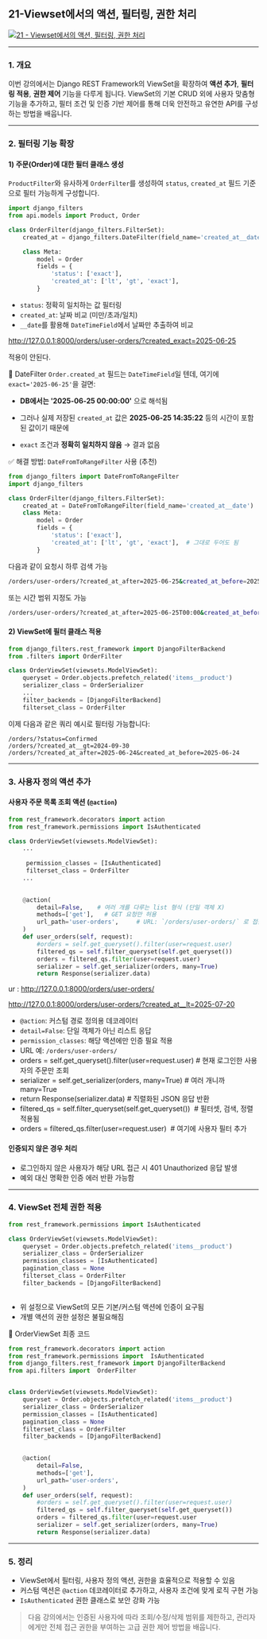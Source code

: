 ## 21-Viewset에서의 액션, 필터링, 권한 처리
[![21 - Viewset에서의 액션, 필터링, 권한 처리](https://img.youtube.com/vi/rekvVrjUMjg/0.jpg)](https://youtu.be/rekvVrjUMjg?list=PL-2EBeDYMIbTLulc9FSoAXhbmXpLq2l5t)


---

### 1. 개요

이번 강의에서는 Django REST Framework의 ViewSet을 확장하여 **액션 추가**, **필터링 적용**, **권한 제어** 기능을 다루게 됩니다. ViewSet의 기본 CRUD 외에 사용자 맞춤형 기능을 추가하고, 필터 조건 및 인증 기반 제어를 통해 더욱 안전하고 유연한 API를 구성하는 방법을 배웁니다.

---

### 2. 필터링 기능 확장
#### 1) 주문(Order)에 대한 필터 클래스 생성
`ProductFilter`와 유사하게 `OrderFilter`를 생성하여 `status`, `created_at` 필드 기준으로 필터 가능하게 구성합니다.

```python
import django_filters
from api.models import Product, Order

class OrderFilter(django_filters.FilterSet):
    created_at = django_filters.DateFilter(field_name='created_at__date')

    class Meta:
        model = Order
        fields = {
            'status': ['exact'],
            'created_at': ['lt', 'gt', 'exact'],
        }
```

- `status`: 정확히 일치하는 값 필터링
- `created_at`: 날짜 비교 (미만/초과/일치)
- `__date`를 활용해 `DateTimeField`에서 날짜만 추출하여 비교


http://127.0.0.1:8000/orders/user-orders/?created_exact=2025-06-25

적용이 안된다.

🔖 DateFilter
`Order.created_at` 필드는  `DateTimeField`일 텐데, 여기에 `exact='2025-06-25'`을 걸면:

- **DB에서는 '2025-06-25 00:00:00'** 으로 해석됨
    
- 그러나 실제 저장된 `created_at` 값은 **2025-06-25 14:35:22** 등의 시간이 포함된 값이기 때문에
    
- `exact` 조건과 **정확히 일치하지 않음** → 결과 없음

✅ 해결 방법: `DateFromToRangeFilter` 사용 (추천)

```python
from django_filters import DateFromToRangeFilter
import django_filters

class OrderFilter(django_filters.FilterSet):
    created_at = DateFromToRangeFilter(field_name='created_at__date')
    class Meta:
        model = Order
        fields = {
            'status': ['exact'],
            'created_at': ['lt', 'gt', 'exact'],  # 그대로 두어도 됨
        }
```

다음과 같이 요청시 하루 검색 가능

```bash
/orders/user-orders/?created_at_after=2025-06-25&created_at_before=2025-06-25

```

또는 시간 범위 지정도 가능
```bash
/orders/user-orders/?created_at_after=2025-06-25T00:00&created_at_before=2025-06-25T23:59

```




#### 2) ViewSet에 필터 클래스 적용
```python
from django_filters.rest_framework import DjangoFilterBackend
from .filters import OrderFilter

class OrderViewSet(viewsets.ModelViewSet):
    queryset = Order.objects.prefetch_related('items__product')
    serializer_class = OrderSerializer
    ...
    filter_backends = [DjangoFilterBackend]
    filterset_class = OrderFilter
```

이제 다음과 같은 쿼리 예시로 필터링 가능합니다:
```
/orders/?status=Confirmed
/orders/?created_at__gt=2024-09-30
/orders/?created_at_after=2025-06-24&created_at_before=2025-06-24
```

---


### 3. 사용자 정의 액션 추가
#### 사용자 주문 목록 조회 액션 (`@action`)
```python
from rest_framework.decorators import action
from rest_framework.permissions import IsAuthenticated

class OrderViewSet(viewsets.ModelViewSet):
    ...
	 
	 permission_classes = [IsAuthenticated]
	 filterset_class = OrderFilter
	...
	

    @action(
        detail=False,    # 여러 개를 다루는 list 형식 (단일 객체 X)
        methods=['get'],   # GET 요청만 허용
        url_path='user-orders',     # URL: `/orders/user-orders/` 로 접근   
    )
    def user_orders(self, request):
	    #orders = self.get_queryset().filter(user=request.user)
        filtered_qs = self.filter_queryset(self.get_queryset())
        orders = filtered_qs.filter(user=request.user)
        serializer = self.get_serializer(orders, many=True)
        return Response(serializer.data)
```

ur : http://127.0.0.1:8000/orders/user-orders/


http://127.0.0.1:8000/orders/user-orders/?created_at__lt=2025-07-20

- `@action`: 커스텀 경로 정의용 데코레이터
- `detail=False`: 단일 객체가 아닌 리스트 응답
- `permission_classes`: 해당 액션에만 인증 필요 적용
- URL 예: `/orders/user-orders/`
- orders = self.get_queryset().filter(user=request.user)  # 현재 로그인한 사용자의 주문만 조회
- serializer = self.get_serializer(orders, many=True)     # 여러 개니까 many=True
-  return Response(serializer.data)                        # 직렬화된 JSON 응답 반환
- filtered_qs = self.filter_queryset(self.get_queryset())  # 필터셋, 검색, 정렬 적용됨
- orders = filtered_qs.filter(user=request.user)  # 여기에 사용자 필터 추가




#### 인증되지 않은 경우 처리
- 로그인하지 않은 사용자가 해당 URL 접근 시 401 Unauthorized 응답 발생
- 예외 대신 명확한 인증 에러 반환 가능함

---

### 4. ViewSet 전체 권한 적용
```python
from rest_framework.permissions import IsAuthenticated

class OrderViewSet(viewsets.ModelViewSet):
    queryset = Order.objects.prefetch_related('items__product')
    serializer_class = OrderSerializer
    permission_classes = [IsAuthenticated]
    pagination_class = None
    filterset_class = OrderFilter
    filter_backends = [DjangoFilterBackend]
    
```

- 위 설정으로 ViewSet의 모든 기본/커스텀 액션에 인증이 요구됨
- 개별 액션의 권한 설정은 불필요해짐



🌟 OrderViewSet 최종 코드

```python
from rest_framework.decorators import action
from rest_framework.permissions import  IsAuthenticated
from django_filters.rest_framework import DjangoFilterBackend
from api.filters import  OrderFilter


class OrderViewSet(viewsets.ModelViewSet):
    queryset = Order.objects.prefetch_related('items__product')
    serializer_class = OrderSerializer
    permission_classes = [IsAuthenticated]
    pagination_class = None
    filterset_class = OrderFilter
    filter_backends = [DjangoFilterBackend]
  

    @action(
        detail=False,
        methods=['get'],
        url_path='user-orders',
    )
    def user_orders(self, request):
        #orders = self.get_queryset().filter(user=request.user)
        filtered_qs = self.filter_queryset(self.get_queryset())
        orders = filtered_qs.filter(user=request.user
        serializer = self.get_serializer(orders, many=True)
        return Response(serializer.data)
```



---



### 5. 정리
- ViewSet에서 필터링, 사용자 정의 액션, 권한을 효율적으로 적용할 수 있음
- 커스텀 액션은 `@action` 데코레이터로 추가하고, 사용자 조건에 맞게 로직 구현 가능
- `IsAuthenticated` 권한 클래스로 보안 강화 가능

> 다음 강의에서는 인증된 사용자에 따라 조회/수정/삭제 범위를 제한하고, 관리자에게만 전체 접근 권한을 부여하는 고급 권한 제어 방법을 배웁니다.





